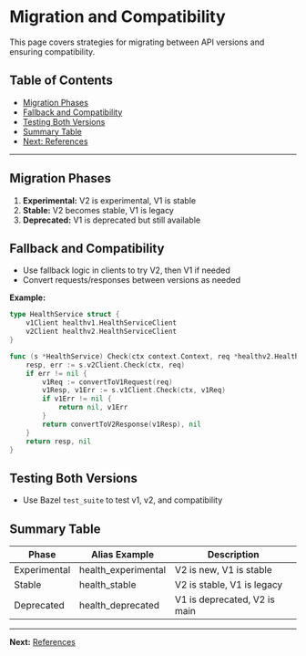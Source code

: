 # Migration and Compatibility

This page covers strategies for migrating between API versions and ensuring compatibility.

## Table of Contents
- [Migration Phases](#migration-phases)
- [Fallback and Compatibility](#fallback-and-compatibility)
- [Testing Both Versions](#testing-both-versions)
- [Summary Table](#summary-table)
- [Next: References](./references.md)

---

## Migration Phases
1. **Experimental:** V2 is experimental, V1 is stable
2. **Stable:** V2 becomes stable, V1 is legacy
3. **Deprecated:** V1 is deprecated but still available

## Fallback and Compatibility
- Use fallback logic in clients to try V2, then V1 if needed
- Convert requests/responses between versions as needed

**Example:**
```go
type HealthService struct {
    v1Client healthv1.HealthServiceClient
    v2Client healthv2.HealthServiceClient
}

func (s *HealthService) Check(ctx context.Context, req *healthv2.HealthCheckRequest) (*healthv2.HealthCheckResponse, error) {
    resp, err := s.v2Client.Check(ctx, req)
    if err != nil {
        v1Req := convertToV1Request(req)
        v1Resp, v1Err := s.v1Client.Check(ctx, v1Req)
        if v1Err != nil {
            return nil, v1Err
        }
        return convertToV2Response(v1Resp), nil
    }
    return resp, nil
}
```

## Testing Both Versions
- Use Bazel `test_suite` to test v1, v2, and compatibility

## Summary Table
| Phase         | Alias Example         | Description                  |
|--------------|----------------------|------------------------------|
| Experimental  | health_experimental  | V2 is new, V1 is stable      |
| Stable        | health_stable        | V2 is stable, V1 is legacy   |
| Deprecated    | health_deprecated    | V1 is deprecated, V2 is main |

---
**Next:** [References](./references.md)
